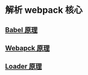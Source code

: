 # 解析 webpack 核心

## [Babel 原理](./my-webpack-demo/README.md)

## [Webapck 原理](./my-webpack-demo2/README.md)

## [Loader 原理](./my-webpack-demo3/README.md)
